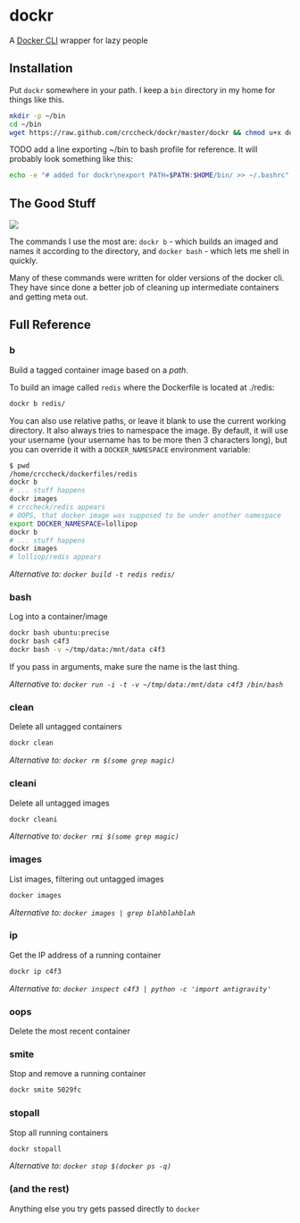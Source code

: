 dockr
=====

A [Docker CLI] wrapper for lazy people

  [Docker CLI]: https://docker.readthedocs.org/en/docs/commandline/cli/


Installation
------------

Put `dockr` somewhere in your path. I keep a `bin` directory in my home for
things like this.

```bash
mkdir -p ~/bin
cd ~/bin
wget https://raw.github.com/crccheck/dockr/master/dockr && chmod u+x dockr
```

TODO add a line exporting ~/bin to bash profile for reference. It will
probably look something like this:

```bash
echo -e "# added for dockr\nexport PATH=$PATH:$HOME/bin/ >> ~/.bashrc"
```

The Good Stuff
--------------
![](http://deadhomersociety.files.wordpress.com/2010/05/luckycharms.png)

The commands I use the most are: `dockr b` - which builds an imaged and names
it according to the directory, and `docker bash` - which lets me shell in
quickly.

Many of these commands were written for older versions of the docker cli. They
have since done a better job of cleaning up intermediate containers and getting
meta out.


Full Reference
--------------

### b

Build a tagged container image based on a *path*.

To build an image called `redis` where the Dockerfile is located at ./redis:

```bash
dockr b redis/
```

You can also use relative paths, or leave it blank to use the current working
directory. It also always tries to namespace the image. By default, it will use
your username (your username has to be more then 3 characters long), but you
can override it with a `DOCKER_NAMESPACE` environment variable:

```bash
$ pwd
/home/crccheck/dockerfiles/redis
dockr b
# ... stuff happens
dockr images
# crccheck/redis appears
# OOPS, that docker image was supposed to be under another namespace
export DOCKER_NAMESPACE=lollipop
dockr b
# ... stuff happens
dockr images
# lolliop/redis appears
```

*Alternative to: `docker build -t redis redis/`*

### bash

Log into a container/image

```bash
dockr bash ubuntu:precise
dockr bash c4f3
dockr bash -v ~/tmp/data:/mnt/data c4f3
```

If you pass in arguments, make sure the name is the last thing.

*Alternative to: `docker run -i -t -v ~/tmp/data:/mnt/data c4f3 /bin/bash`*

### clean

Delete all untagged containers

```bash
dockr clean
```

*Alternative to: `docker rm $(some grep magic)`*

### cleani

Delete all untagged images

```bash
dockr cleani
```

*Alternative to: `docker rmi $(some grep magic)`*

### images

List images, filtering out untagged images

```bash
docker images
```

*Alternative to: `docker images | grep blahblahblah`*

### ip

Get the IP address of a running container

```bash
dockr ip c4f3
```

*Alternative to: `docker inspect c4f3 | python -c 'import antigravity'`*

### oops

Delete the most recent container

### smite

Stop and remove a running container

```bash
dockr smite 5029fc
```

### stopall

Stop all running containers

```bash
dockr stopall
```

*Alternative to: `docker stop $(docker ps -q)`*

### (and the rest)

Anything else you try gets passed directly to `docker`

